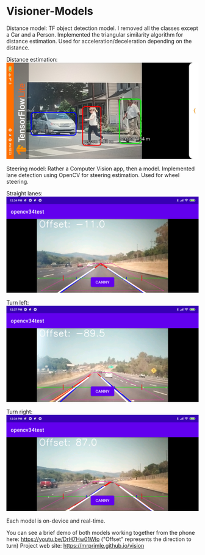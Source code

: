 # Visioner-Models

Distance model: TF object detection model. I removed all the classes except a Car and a Person. Implemented the triangular similarity algorithm for distance estimation. Used for acceleration/deceleration depending on the distance.

Distance estimation:
![alt text](https://github.com/mrprimle/Visioner-Models/blob/master/images/distance.jpg?raw=true)


Steering model: Rather a Computer Vision app, then a model. Implemented lane detection using OpenCV for steering estimation. Used for wheel steering.

Straight lanes:
![alt text](https://github.com/mrprimle/Visioner-Models/blob/master/images/straight.png?raw=true)

Turn left:
![alt text](https://github.com/mrprimle/Visioner-Models/blob/master/images/left.png?raw=true)

Turn right:
![alt text](https://github.com/mrprimle/Visioner-Models/blob/master/images/right.png?raw=true)


Each model is on-device and real-time.


You can see a brief demo of both models working together from the phone here: https://youtu.be/DrH7Hw01WIo ("Offset" represents the direction to turn)
Project web site: https://mrprimle.github.io/vision


